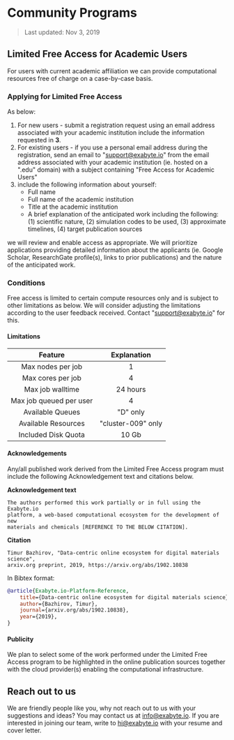 # Community Programs

> Last updated: Nov 3, 2019

<!--

# VASP On-demand

From Oct 2017 we are conducting an experimental program for academic users of VASP. Exabyte.io users that hold up-to-date license for VASP can access the software free of charge. In return, we would like to make results available in a form of a case study after the program ends.

> Without any promise, we may consider advocating for the interested people with a well formulated intent for accessing VASP who do not fit the current eligibility criteria in front of the original developers.

**In order to apply**:

- send an email to support@exabyte.io with a subject containing "VASP-On-demand"
- include the following information about yourself:
    - Full name
    - Institutional Affiliation
    - Contact information of the VASP license holder: email, license number
    - Title of the proposed project (200 characters max)
    - Importance of the proposed project (2000 characters max)
    - Execution plan, including approximate amount of computing required (2000 characters max)
    - Whether you are interested in purchasing on-demand per core-hour access to VASP in the future

-->

## Limited Free Access for Academic Users

For users with current academic affiliation we can provide computational resources free of charge on a case-by-case basis.

### Applying for Limited Free Access

As below:

1. For new users - submit a registration request using an email address associated with your academic institution include the information requested in **3**.
2. For existing users - if you use a personal email address during the registration, send an email to "support@exabyte.io" from the email address associated with your academic institution (ie. hosted on a ".edu" domain) with a subject containing "Free Access for Academic Users" 
3. include the following information about yourself:
    - Full name
    - Full name of the academic institution
    - Title at the academic institution
    - A brief explanation of the anticipated work including the following: (1) scientific nature, (2) simulation codes to be used, (3) approximate timelines, (4) target publication sources
    
we will review and enable access as appropriate. We will prioritize applications providing detailed information about the applicants (ie. Google Scholar, ResearchGate profile(s), links to prior publications) and the nature of the anticipated work.
 
### Conditions

Free access is limited to certain compute resources only and is subject to other limitations as below. We will consider adjusting the limitations according to the user feedback received. Contact "support@exabyte.io" for this.
 
#### Limitations

| Feature  | Explanation  |
| :------: | :----------: |
| Max nodes per job   | 1     |
| Max cores per job   | 4     |
| Max job walltime  | 24 hours  |
| Max job queued per user  | 4  |
| Available Queues   | "D" only     |
| Available Resources   | "cluster-009" only     |
| Included Disk Quota   | 10 Gb     |

#### Acknowledgements

Any/all published work derived from the Limited Free Access program must include the following Acknowledgement text and citations below.

**Acknowledgement text**

```text
The authors performed this work partially or in full using the Exabyte.io 
platform, a web-based computational ecosystem for the development of new 
materials and chemicals [REFERENCE TO THE BELOW CITATION]. 
``` 

**Citation**

```text
Timur Bazhirov, "Data-centric online ecosystem for digital materials science", 
arxiv.org preprint, 2019, https://arxiv.org/abs/1902.10838 
``` 

In Bibtex format:

```bibtex
@article{Exabyte.io-Platform-Reference,
    title={Data-centric online ecosystem for digital materials science},
    author={Bazhirov, Timur},
    journal={arxiv.org/abs/1902.10838},
    year={2019},
}
```

#### Publicity

We plan to select some of the work performed under the Limited Free Access program to be highlighted in the online publication sources together with the cloud provider(s) enabling the computational infrastructure.

 
## Reach out to us

We are friendly people like you, why not reach out to us with your suggestions and ideas? You may contact us at info@exabyte.io. If you are interested in joining our team, write to hi@exabyte.io with your resume and cover letter.
